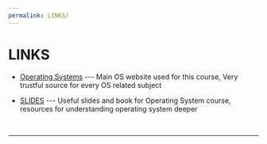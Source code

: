 ```yaml
---
permalink: LINKS/
---
```


# LINKS

* [Operating Systems](https://os.vlsm.org/) --- 
Main OS website used for this course,
Very trustful source for every OS related subject 

* [SLIDES](https://codex.cs.yale.edu/avi/os-book/OS10/slide-dir/) ---
Useful slides and book for Operating System course,
resources for understanding operating system deeper
<br>
<hr>
